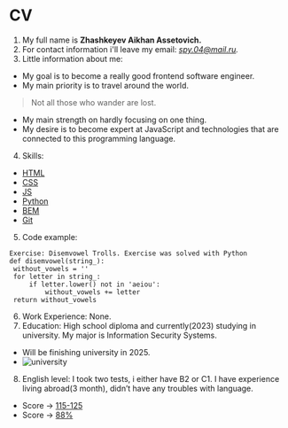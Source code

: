 # CV
1. My full name is **Zhashkeyev Aikhan Assetovich.**
2. For contact information i'll leave my email: *spy.04@mail.ru.*
3. Little information about me:
  * My goal is to become a really good frontend software engineer.
  * My main priority is to travel around the world.
  > Not all those who wander are lost.
  * My main strength on hardly focusing on one thing.
  * My desire is to become expert at JavaScript and technologies that are connected to this programming language.
4. Skills: 
  * [HTML](https://en.wikipedia.org/wiki/HTML)
  * [CSS](https://en.wikipedia.org/wiki/CSS)
  * [JS](https://en.wikipedia.org/wiki/JavaScript)
  * [Python](https://en.wikipedia.org/wiki/Python_(programming_language))
  * [BEM](https://codeburst.io/understanding-css-bem-naming-convention-a8cca116d252)
  * [Git](https://en.wikipedia.org/wiki/Git)
5. Code example:
```
Exercise: Disemvowel Trolls. Exercise was solved with Python
def disemvowel(string_):
 without_vowels = ''
 for letter in string_:
     if letter.lower() not in 'aeiou':
         without_vowels += letter
 return without_vowels
```
6. Work Experience: None.
7. Education: High school diploma and currently(2023) studying in university. My major is Information Security Systems.
  * Will be finishing university in 2025.
  * ![university](/rsschool-cv/images/university.jpg)
8. English level: I took two tests, i either have B2 or C1. I have experience living abroad(3 month), didn’t have any troubles with language.
  * Score -> [115-125](https://englishtest.duolingo.com/institutions/scores)
  * Score -> [88%](https://www.efset.org/english-score/)